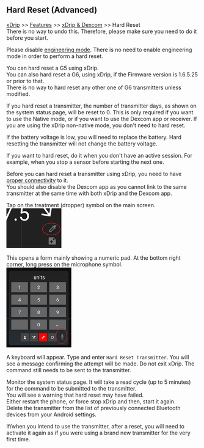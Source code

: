 ## Hard Reset (Advanced)  
[xDrip](../README.md) >> [Features](./Features_page.md) >> [xDrip & Dexcom](./Dexcom_page.md) >> Hard Reset  
There is no way to undo this.  Therefore, please make sure you need to do it before you start.  
  
Please disable [engineering mode](./Engineering-Mode.md).  There is no need to enable engineering mode in order to perform a hard reset.  
  
You can hard reset a G5 using xDrip.   
You can also hard reset a G6, using xDrip, if the Firmware version is 1.6.5.25 or prior to that.    
There is no way to hard reset any other one of G6 transmitters unless modified.  
  
If you hard reset a transmitter, the number of transmitter days, as shown on the system status page, will be reset to 0. This is only required if you want to use the Native mode, or if you want to use the Dexcom app or receiver. If you are using the xDrip non-native mode, you don't need to hard reset.  

If the battery voltage is low, you will need to replace the battery. Hard resetting the transmitter will not change the battery voltage.  

If you want to hard reset, do it when you don't have an active session. For example, when you stop a sensor before starting the next one.  

Before you can hard reset a transmitter using xDrip, you need to have [proper connectivity](./Proper-connectivity.md) to it.  
You should also disable the Dexcom app as you cannot link to the same transmitter at the same time with both xDrip and the Dexcom app.  

Tap on the treatment (dropper) symbol on the main screen.  
![](./images/syringe-symbol.png)
  
This opens a form mainly showing a numeric pad. At the bottom right corner, long press on the microphone symbol.  
![](./images/treatment-menu.png)
  
A keyboard will appear. Type and enter `Hard Reset Transmitter`.  You will see a message confirming the attempt will be made.  Do not exit xDrip.  The command still needs to be sent to the transmitter.  
  
Monitor the system status page. It will take a read cycle (up to 5 minutes) for the command to be submitted to the transmitter.  
You will see a warning that hard reset may have failed.  
Either restart the phone, or force stop xDrip and then, start it again.  
Delete the transmitter from the list of previously connected Bluetooth devices from your Android settings.  
  
If/when you intend to use the transmitter, after a reset, you will need to activate it again as if you were using a brand new transmitter for the very first time.  
  
